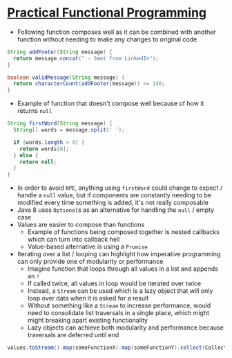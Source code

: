 # [Practical Functional Programming](https://medium.com/hackernoon/practical-functional-programming-6d7932abc58b)

* Following function composes well as it can be combined with another function without needing to make any changes to original code

```java
String addFooter(String message) {
  return message.concat(" - Sent from LinkedIn");
}

boolean validMessage(String message) {
  return characterCount(addFooter(message)) <= 140;
}
```

* Example of function that doesn't compose well because of how it returns `null`

```java
String firstWord(String message) {
  String[] words = message.split(' ');

  if (words.length > 0) {
    return words[0];
  } else {
    return null;
  }
}
```

* In order to avoid `NPE`, anything using `firstWord` could change to expect / handle a `null` value, but if components are constantly needing to be modified every time something is added, it's not really composable
* Java 8 uses `Optional`s as an alternative for handling the `null` / empty case
* Values are easier to compose than functions
  * Example of functions being composed together is nested callbacks which can turn into callback hell
  * Value-based alternative is using a `Promise`
* Iterating over a list / looping can highlight how imperative programming can only provide one of modularity or performance
  * Imagine function that loops through all values in a list and appends an `!`
  * If called twice, all values in loop would be iterated over twice
  * Instead, a `Stream` can be used which is a lazy object that will only loop over data when it is asked for a result
  * Without something like a `Stream` to increase performance, would need to consolidate list traversals in a single place, which might might breaking apart existing functionality
  * Lazy objects can achieve both modularity and performance because traversals are deferred until end

```java
values.toStream().map(someFunctionX).map(someFunctionY).collect(Collectors.toList())
```
